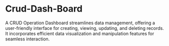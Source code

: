 # Crud-Dash-Board
 A CRUD Operation Dashboard streamlines data management, offering a user-friendly interface for creating, viewing, updating, and deleting records. It incorporates efficient data visualization and manipulation features for seamless interaction.
